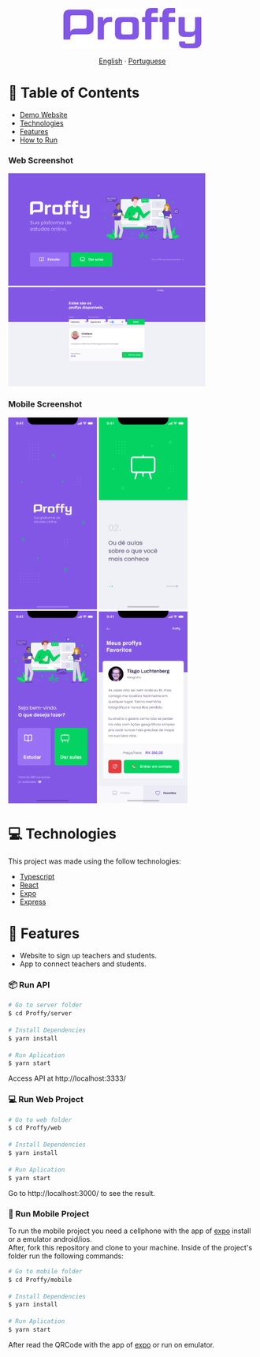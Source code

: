 <p align="center">
   <img src="https://github.com/CrisPer12/Proffy-Student/blob/master/logo.png" width="280"/>
</p>




<p align="center">
    <a href="README.md">English</a>
    ·
    <a href="README-pt.md">Portuguese</a>
 </p>

# :pushpin: Table of Contents

* [Demo Website](#eyes-demo-website)   
* [Technologies](#computer-technologies)
* [Features](#rocket-features)
* [How to Run](#construction_worker-how-to-run)


### Web Screenshot
<div>
   <img src="https://github.com/CrisPer12/Proffy-Student/blob/master/web-landing.png" width="400px">
   <img src="https://github.com/CrisPer12/Proffy-Student/blob/master/web-list.png" width="400px">
</div>


### Mobile Screenshot
<div>
   <img src="https://github.com/CrisPer12/Proffy-Student/blob/master/mobile-splash.png" width="180">
   <img src="https://github.com/CrisPer12/Proffy-Student/blob/master/mobile-onboarding.png" width="180">
   <img src="https://github.com/CrisPer12/Proffy-Student/blob/master/mobile-home.png" width="180">
   <img src="https://github.com/CrisPer12/Proffy-Student/blob/master/mobile-favoritos.png" width="180">
</div>


# :computer: Technologies
This project was made using the follow technologies:

* [Typescript](https://www.typescriptlang.org/)      
* [React](https://reactjs.org/)      
* [Expo](https://expo.io/)       
* [Express](https://expressjs.com/)      

# :rocket: Features

* Website to sign up teachers and students.
* App to connect teachers and students.


### 📦 Run API

```bash
# Go to server folder
$ cd Proffy/server

# Install Dependencies
$ yarn install

# Run Aplication
$ yarn start
```
Access API at http://localhost:3333/

### 💻 Run Web Project

```bash
# Go to web folder
$ cd Proffy/web

# Install Dependencies
$ yarn install

# Run Aplication
$ yarn start
```
Go to http://localhost:3000/ to see the result.

### 📱 Run Mobile Project
To run the mobile project you need a cellphone with the app of [expo](https://play.google.com/store/apps/details?id=host.exp.exponent) install or a emulator android/ios.
<br />
After, fork this repository and clone to your machine. Inside of the project's folder run the following commands:

```bash
# Go to mobile folder
$ cd Proffy/mobile

# Install Dependencies
$ yarn install

# Run Aplication
$ yarn start
```
After read the QRCode with the app of [expo](https://play.google.com/store/apps/details?id=host.exp.exponent) or run on emulator.
